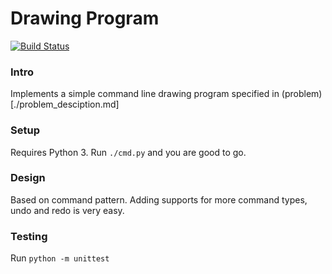 Drawing Program
====================================================

[![Build Status](https://travis-ci.org/franklingu/drawing_program.svg?branch=master)](https://travis-ci.org/franklingu/drawing_program)

### Intro

Implements a simple command line drawing program specified in (problem)[./problem_desciption.md]

### Setup

Requires Python 3. Run `./cmd.py` and you are good to go.

### Design

Based on command pattern. Adding supports for more command types, undo and redo is very easy.

### Testing

Run `python -m unittest`
